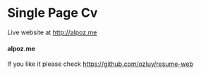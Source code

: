 # Single Page Cv
Live website at http://alpoz.me

#### alpoz.me
If you like it please check https://github.com/ozluy/resume-web